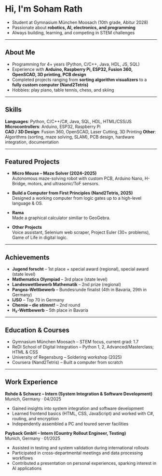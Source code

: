 # Hi, I'm Soham Rath  

- Student at Gymnasium München Moosach (10th grade, Abitur 2028)  
- Passionate about **robotics, AI, electronics, and programming**  
- Always building, learning, and competing in STEM challenges  

---

## About Me  
- Programming for 4+ years (Python, C/C++, Java, HDL, JS, SQL)
- Experience with **Arduino, Raspberry Pi, ESP32, Fusion 360, OpenSCAD, 3D printing, PCB design**  
- Completed projects ranging from **sorting algorithm visualizers** to a **fully custom computer (Nand2Tetris)**  
- Hobbies: play piano, table tennis, chess, and skiing  

---

## Skills  
**Languages**: Python, C/C++/C#, Java, SQL, HDL, HTML/CSS/JS  
**Microcontrollers**: Arduino, ESP32, Raspberry Pi  
**CAD / 3D Design**: Fusion 360, OpenSCAD, Laser Cutting, 3D Printing
**Other**: Algorithms (sorting, maze solving, SLAM), PCB design, hardware integration, documentation 

---

## Featured Projects  

- **Micro Mouse – Maze Solver (2024–2025)**  
  Autonomous maze-solving robot with custom PCB, Arduino Nano, H-Bridge, motors, and ultrasonic/ToF sensors.  

- **Build a Computer from First Principles (Nand2Tetris, 2025)**  
  Designed a working computer from logic gates up to a high-level language & OS.  

- **Rama**  
  Made a graphical calculator similiar to GeoGebra.

- **Other Projects**  
  Voice assistant, Selenium web scraper, Project Euler (30+ problems), Game of Life in digital logic.  
---

## Achievements  

- **Jugend forscht** – 1st place + special award (regional), special award (state level)  
- **Mathematics Olympiad** – 3rd place (state level)  
- **Landeswettbewerb Mathematik** – 2nd prize (regional)  
- **Pangea-Wettbewerb** – Bundesrunde finalist (4th in Bavaria, 29th in Germany)  
- **IJSO** – Top 70 in Germany  
- **Chemie – die stimmt!** – 2nd round  
- **H₂-Wettbewerb** – 5th place in Bavaria  

---

## Education & Courses  

- Gymnasium München Moosach – STEM focus, current grad: 1.7  
- ReDI School of Digital Integration – Python 1, 2, Advanced/Masterclass; HTML & CSS  
- University of Regensburg – Soldering workshop (2025)  
- Coursera (Nand2Tetris) – Built a computer from scratch

---

## Work Experience  

**Rohde & Schwarz – Intern (System Integration & Software Development)**  
 Munich, Germany · 04/2025  
- Gained insights into system integration and software development  
- Learned frontend basics (HTML, CSS, JavaScript) and worked with C#, routing, and encryption  
- Independently assembled a PC and toured server facilities  

**Payback GmbH – Intern (Country Rollout Engineer, Testing)**  
 Munich, Germany · 01/2025  
- Assisted in testing and system validation during international rollouts  
- Participated in cross-departmental meetings and data processing workflows  
- Contributed a presentation on personal experiences, sparking interest in AI applications  
